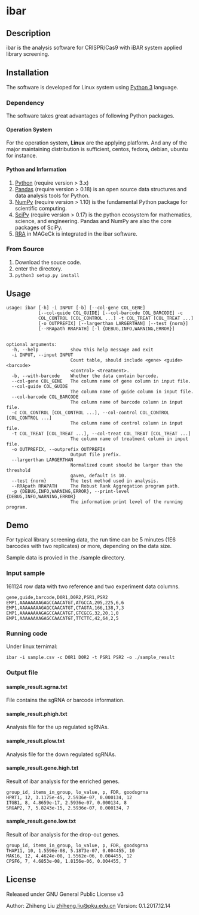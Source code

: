# ibar #

## Description ##

ibar is the analysis software for CRISPR/Cas9 with iBAR system applied library screening.


## Installation ##

The software is developed for Linux system using [Python 3](https://www.python.org) language.

### Dependency ###

The software takes great advantages of following Python packages.

#### Operation System ####

For the operation system, **Linux** are the applying platform. And any of the major maintaining distribution is sufficient, centos, fedora, debian, ubuntu for instance.

#### Python and Information ####

1. [Python](https://www.python.org/) (require version > 3.x)
1. [Pandas](http://pandas.pydata.org) (require version > 0.18) is an open source data structures and data analysis tools for Python.
2. [NumPy](http://www.numpy.org/) (require version > 1.10) is the fundamental Python package for scientific computing.
3. [SciPy](https://www.scipy.org) (require version > 0.17) is the python ecosystem for mathematics, science, and engineering. Pandas and NumPy are also the core packages of SciPy.
4. [RRA](https://sourceforge.net/projects/mageck/) in MAGeCk is integrated in the ibar software. 

### From Source ###

1. Download the souce code.
2. enter the directory.
3. `python3 setup.py install`

## Usage ##

```{shell}
usage: ibar [-h] -i INPUT [-b] [--col-gene COL_GENE]
            [--col-guide COL_GUIDE] [--col-barcode COL_BARCODE] -c
            COL_CONTROL [COL_CONTROL ...] -t COL_TREAT [COL_TREAT ...]
            [-o OUTPREFIX] [--largerthan LARGERTHAN] [--test {norm}]
            [--RRApath RRAPATH] [-l {DEBUG,INFO,WARNING,ERROR}]


optional arguments:
  -h, --help            show this help message and exit
  -i INPUT, --input INPUT
                        Count table, should include <gene> <guide> <barcode>
                        <control> <treatment>.
  -b, --with-barcode    Whether the data contain barcode.
  --col-gene COL_GENE   The column name of gene column in input file.
  --col-guide COL_GUIDE
                        The column name of guide column in input file.
  --col-barcode COL_BARCODE
                        The column name of barcode column in input file.
  -c COL_CONTROL [COL_CONTROL ...], --col-control COL_CONTROL [COL_CONTROL ...]
                        The column name of control column in input file.
  -t COL_TREAT [COL_TREAT ...], --col-treat COL_TREAT [COL_TREAT ...]
                        The column name of treatment column in input file.
  -o OUTPREFIX, --outprefix OUTPREFIX
                        Output file prefix.
  --largerthan LARGERTHAN
                        Normalized count should be larger than the threshold
                        gaven, default is 10.
  --test {norm}         The test method used in analysis.
  --RRApath RRAPATH     The Robust Rank Aggregation program path.
  -p {DEBUG,INFO,WARNING,ERROR}, --print-level {DEBUG,INFO,WARNING,ERROR}
                        The information print level of the running program.
```


## Demo ##

For typical library screening data, the run time can be 5 minutes (1E6 barcodes with two replicates) or more, depending on the data size.

Sample data is provied in the ./sample directory.

### Input sample ###

161124 row data with two reference and two experiment data columns.

```{shell}
gene,guide,barcode,D0R1,D0R2,PSR1,PSR2
EMP1,AAAAAAAAGAGCCAACATGT,ATGCCA,205,225,6,6
EMP1,AAAAAAAAGAGCCAACATGT,CTAGTA,166,138,7,3
EMP1,AAAAAAAAGAGCCAACATGT,GTCGCG,32,20,1,0
EMP1,AAAAAAAAGAGCCAACATGT,TTCTTC,42,64,2,5
```

### Running code ###

Under linux ternimal:

```{shell}
ibar -i sample.csv -c D0R1 D0R2 -t PSR1 PSR2 -o ./sample_result
```

### Output file ###

#### sample_result.sgrna.txt ####

File contains the sgRNA or barcode information.

#### sample_result.phigh.txt ####

Analysis file for the up regulated sgRNAs.

#### sample_result.plow.txt ####

Analysis file for the down regulated sgRNAs.

#### sample_result.gene.high.txt ####

Result of ibar analysis for the enriched genes.

```{shell}
group_id, items_in_group, lo_value, p, FDR, goodsgrna
HPRT1, 12, 3.1175e-45, 2.5936e-07, 0.000134, 12
ITGB1, 8, 4.8659e-17, 2.5936e-07, 0.000134, 8
SRGAP2, 7, 5.8243e-15, 2.5936e-07, 0.000134, 7
```

#### sample_result.gene.low.txt ####

Result of ibar analysis for the drop-out genes.

```{shell}
group_id, items_in_group, lo_value, p, FDR, goodsgrna
THAP11, 10, 1.5596e-08, 5.1873e-07, 0.004455, 10
MAK16, 12, 4.4624e-08, 1.5562e-06, 0.004455, 12
CPSF6, 7, 4.6853e-08, 1.8156e-06, 0.004455, 7
```

## License ##

Released under GNU General Public License v3

Author: Zhiheng Liu <zhiheng.liu@pku.edu.cn>
Version: 0.1.2017.12.14
